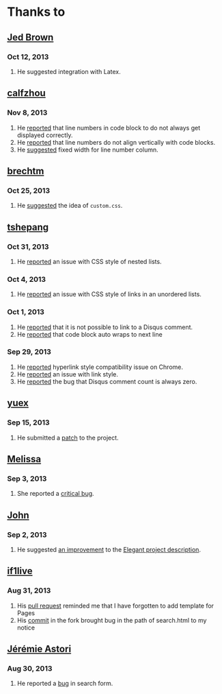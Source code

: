Thanks to
=========

[Jed Brown](https://github.com/jedbrown)
----------------------------------------

### Oct 12, 2013

1. He suggested integration with Latex.

[calfzhou](https://github.com/calfzhou)
---------------------------------------

### Nov 8, 2013

1. He [reported](https://github.com/talha131/pelican-elegant/issues/58) that line numbers in code block to do not always get displayed correctly.
1. He [reported](https://github.com/talha131/pelican-elegant/issues/58) that line numbers do not align vertically with code blocks.
1. He [suggested](https://github.com/talha131/pelican-elegant/issues/58) fixed width for line number column.


[brechtm](https://github.com/brechtm)
-------------------------------------

### Oct 25, 2013

1. He [suggested](https://github.com/talha131/pelican-elegant/pull/40) the idea of `custom.css`.

[tshepang](https://github.com/tshepang)
---------------------------------------

### Oct 31, 2013

1. He [reported](https://github.com/talha131/pelican-elegant/issues/50) an issue
   with CSS style of nested lists.

### Oct 4, 2013

1. He [reported](https://github.com/talha131/pelican-elegant/issues/10) an issue with CSS style of links in an unordered lists.

### Oct 1, 2013

1. He [reported](https://github.com/talha131/pelican-elegant/issues/6) that it is not possible to link to a Disqus comment.
1. He [reported](https://github.com/talha131/pelican-elegant/issues/8) that code block auto wraps to next line

### Sep 29, 2013

1. He [reported](https://github.com/talha131/pelican-elegant/issues/5) hyperlink style compatibility issue on Chrome.
1. He [reported](https://github.com/talha131/pelican-elegant/issues/3) an issue with link style.
1. He [reported](https://github.com/talha131/pelican-elegant/issues/4) the bug that Disqus comment count is always zero.

[yuex](https://github.com/yuex)
-------------------------------

### Sep 15, 2013

1. He submitted a [patch](https://github.com/talha131/pelican-elegant/pull/2) to the project.

[Melissa](https://github.com/meli-lewis)
----------------------------------------
### Sep 3, 2013

1. She reported a [critical bug](https://github.com/talha131/pelican-elegant/issues/1).

[John](http://twitter.com/BostonEnginerd)
-----------------------------------------

### Sep 2, 2013

1. He suggested [an improvement](https://twitter.com/BostonEnginerd/status/374555593589002241) to the [Elegant project description](http://oncrashreboot.com/elegant-a-clean-theme-for-pelican-with-search-feature).

[if1live](https://github.com/if1live)
-------------------------------------

### Aug 31, 2013

1. His [pull request](https://github.com/getpelican/pelican-plugins/pull/68) reminded me that I have forgotten to add template for Pages
1. His [commit](https://github.com/if1live/pelican-elegant/commit/3da52903e94051fa771212149a10a271adc78264#commitcomment-3988674) in the fork brought bug in the path of search.html to my notice

[Jérémie Astori](https://github.com/astorije)
---------------------------------------------

### Aug 30, 2013

1. He reported a [bug](https://botbot.me/freenode/pelican/msg/5577967/) in search form.
